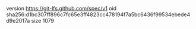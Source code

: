 version https://git-lfs.github.com/spec/v1
oid sha256:d1bc307ff896c7fc65e3ff4823cc478194f7a5bc6436f99534ebede4d9e2017a
size 1079
